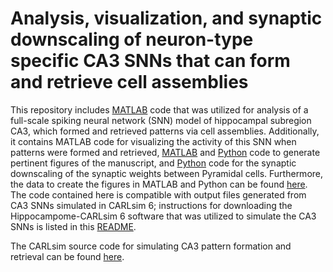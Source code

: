 # Analysis, visualization, and synaptic downscaling of neuron-type specific CA3 SNNs that can form and retrieve cell assemblies
This repository includes [MATLAB](https://github.com/jkopsick/cell_assembly_formation_retrieval/tree/main/matlab_analysis_visualization_code) code that was utilized for analysis of a full-scale spiking neural network (SNN) model of hippocampal subregion CA3, which formed and retrieved patterns via cell assemblies. Additionally, it contains MATLAB code for visualizing the activity of this SNN when patterns were formed and retrieved, [MATLAB](https://github.com/jkopsick/cell_assembly_formation_retrieval/tree/main/matlab_figure_creation_code) and [Python](https://github.com/jkopsick/cell_assembly_formation_retrieval/tree/main/python_figure_creation_code) code to generate pertinent figures of the manuscript, and [Python](https://github.com/jkopsick/cell_assembly_formation_retrieval/tree/main/python_normalization_code) code for the synaptic downscaling of the synaptic weights between Pyramidal cells. Furthermore, the data to create the figures in MATLAB and Python can be found [here](https://zenodo.org/records/10870586). The code contained here is compatible with output files generated from CA3 SNNs simulated in CARLsim 6; instructions for downloading the Hippocampome-CARLsim 6 software that was utilized to simulate the CA3 SNNs is listed in this [README](https://github.com/jkopsick/CARLsim6/tree/feat/CS6_hc_ca3/projects). 

The CARLsim source code for simulating CA3 pattern formation and retrieval can be found [here](https://github.com/jkopsick/simulate_formation_and_retrieval).
